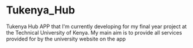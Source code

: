 # Tukenya_Hub
Tukenya Hub APP that I'm currently developing for my final year project at the Technical University of Kenya. My main aim is to provide all services provided for by the university website on the app
